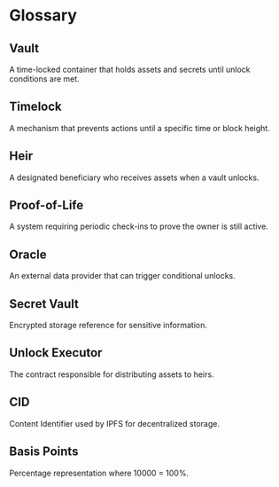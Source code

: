 # Glossary

## Vault
A time-locked container that holds assets and secrets until unlock conditions are met.

## Timelock
A mechanism that prevents actions until a specific time or block height.

## Heir
A designated beneficiary who receives assets when a vault unlocks.

## Proof-of-Life
A system requiring periodic check-ins to prove the owner is still active.

## Oracle
An external data provider that can trigger conditional unlocks.

## Secret Vault
Encrypted storage reference for sensitive information.

## Unlock Executor
The contract responsible for distributing assets to heirs.

## CID
Content Identifier used by IPFS for decentralized storage.

## Basis Points
Percentage representation where 10000 = 100%.
